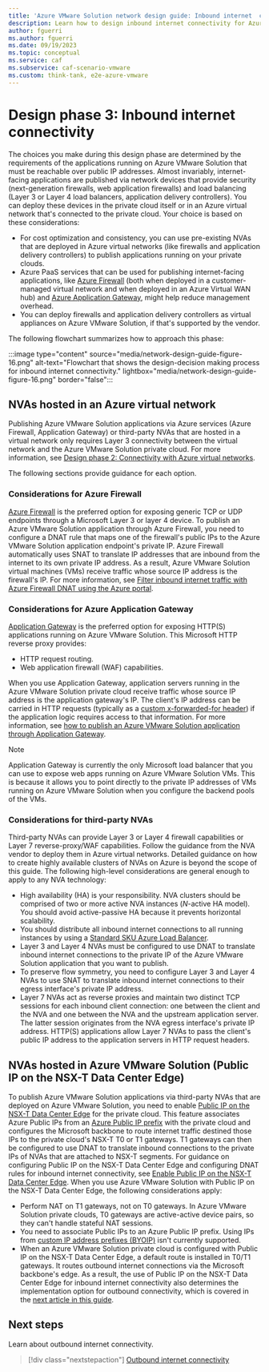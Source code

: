 ```yaml
---
title: 'Azure VMware Solution network design guide: Inbound internet  connectivity'
description: Learn how to design inbound internet connectivity for Azure VMware Solution. This article is part of the Azure VMware Solution design guide.
author: fguerri
ms.author: fguerri
ms.date: 09/19/2023
ms.topic: conceptual
ms.service: caf
ms.subservice: caf-scenario-vmware
ms.custom: think-tank, e2e-azure-vmware
---
```


# Design phase 3: Inbound internet connectivity

The choices you make during this design phase are determined by the requirements of the applications running on Azure VMware Solution that must be reachable over public IP addresses. Almost invariably, internet-facing applications are published via network devices that provide security (next-generation firewalls, web application firewalls) and load balancing (Layer 3 or Layer 4 load balancers, application delivery controllers). You can deploy these devices in the private cloud itself or in an Azure virtual network that's connected to the private cloud. Your choice is based on these considerations:

-  For cost optimization and consistency, you can use pre-existing NVAs that are deployed in Azure virtual networks (like firewalls and application delivery controllers) to publish applications running on your private clouds.
- Azure PaaS services that can be used for publishing internet-facing applications, like [Azure Firewall](/azure/firewall/tutorial-firewall-dnat) (both when deployed in a customer-managed virtual network and when deployed in an Azure Virtual WAN hub) and [Azure Application Gateway](/azure/application-gateway/overview), might help reduce management overhead.
- You can deploy firewalls and application delivery controllers as virtual appliances on Azure VMware Solution, if that's supported by the vendor.

The following flowchart summarizes how to approach this phase:

:::image type="content" source="media/network-design-guide-figure-16.png" alt-text="Flowchart that shows the design-decision making process for inbound internet connectivity." lightbox="media/network-design-guide-figure-16.png" border="false":::

## NVAs hosted in an Azure virtual network

Publishing Azure VMware Solution applications via Azure services (Azure Firewall, Application Gateway) or third-party NVAs that are hosted in a virtual network only requires Layer 3 connectivity between the virtual network and the Azure VMware Solution private cloud. For more information, see [Design phase 2: Connectivity with Azure virtual networks](virtual-network-connectivity.md).

The following sections provide guidance for each option.

### Considerations for Azure Firewall

[Azure Firewall](/azure/firewall/overview) is the preferred option for exposing generic TCP or UDP endpoints through a Microsoft Layer 3 or layer 4 device. To publish an Azure VMware Solution application through Azure Firewall, you need to configure a DNAT rule that maps one of the firewall's public IPs to the Azure VMware Solution application endpoint's private IP. Azure Firewall automatically uses SNAT to translate IP addresses that are inbound from the internet to its own private IP address. As a result, Azure VMware Solution virtual machines (VMs) receive traffic whose source IP address is the firewall's IP. For more information, see [Filter inbound internet traffic with Azure Firewall DNAT using the Azure portal](/azure/firewall/tutorial-firewall-dnat).

### Considerations for Azure Application Gateway

[Application Gateway](/azure/application-gateway/overview-v2) is the preferred option for exposing HTTP(S) applications running on Azure VMware Solution. This Microsoft HTTP reverse proxy provides:

- HTTP request routing.
- Web application firewall (WAF) capabilities.

When you use Application Gateway, application servers running in the Azure VMware Solution private cloud receive traffic whose source IP address is the application gateway's IP. The client's IP address can be carried in HTTP requests (typically as a [custom x-forwarded-for header](/azure/application-gateway/how-application-gateway-works#modifications-to-the-request)) if the application logic requires access to that information. For more information, see [how to publish an Azure VMware Solution application through Application Gateway](/azure/application-gateway/quick-create-portal).

> [!NOTE]
> Application Gateway is currently the only Microsoft load balancer that you can use to expose web apps running on Azure VMware Solution VMs. This is because it allows you to point directly to the private IP addresses of VMs running on Azure VMware Solution when you configure the backend pools of the VMs. 

### Considerations for third-party NVAs

Third-party NVAs can provide Layer 3 or Layer 4 firewall capabilities or Layer 7 reverse-proxy/WAF capabilities. Follow the guidance from the NVA vendor to deploy them in Azure virtual networks. Detailed guidance on how to create highly available clusters of NVAs on Azure is beyond the scope of this guide. The following high-level considerations are general enough to apply to any NVA technology:

- High availability (HA) is your responsibility. NVA clusters should be comprised of two or more active NVA instances (*N*-active HA model). You should avoid active-passive HA because it prevents horizontal scalability.
- You should distribute all inbound internet connections to all running instances by using a [Standard SKU Azure Load Balancer](/azure/load-balancer/skus).  
- Layer 3 and Layer 4 NVAs must be configured to use DNAT to translate inbound internet connections to the private IP of the Azure VMware Solution application that you want to publish.
- To preserve flow symmetry, you need to configure Layer 3 and Layer 4 NVAs to use SNAT to translate inbound internet connections to their egress interface's private IP address.  
- Layer 7 NVAs act as reverse proxies and maintain two distinct TCP sessions for each inbound client connection: one between the client and the NVA and one between the NVA and the upstream application server. The latter session originates from the NVA egress interface's private IP address. HTTP(S) applications allow Layer 7 NVAs to pass the client's public IP address to the application servers in HTTP request headers.

## NVAs hosted in Azure VMware Solution (Public IP on the NSX-T Data Center Edge)

To publish Azure VMware Solution applications via third-party NVAs that are deployed on Azure VMware Solution, you need to enable [Public IP on the NSX-T Data Center Edge](/azure/azure-vmware/enable-public-ip-nsx-edge) for the private cloud. This feature associates Azure Public IPs from an [Azure Public IP prefix](/azure/virtual-network/ip-services/public-ip-address-prefix) with the private cloud and configures the Microsoft backbone to route internet traffic destined those IPs to the private cloud's NSX-T T0 or T1 gateways. T1 gateways can then be configured to use DNAT to translate inbound connections to the private IPs of NVAs that are attached to NSX-T segments. For guidance on configuring Public IP on the NSX-T Data Center Edge and configuring DNAT rules for inbound internet connectivity, see [Enable Public IP on the NSX-T Data Center Edge](/azure/azure-vmware/enable-public-ip-nsx-edge#inbound-internet-access-for-vms). When you use Azure VMware Solution with Public IP on the NSX-T Data Center Edge, the following considerations apply:

- Perform NAT on T1 gateways, not on T0 gateways. In Azure VMware Solution private clouds, T0 gateways are active-active device pairs, so they can't handle stateful NAT sessions. 
- You need to associate Public IPs to an Azure Public IP prefix. Using IPs from [custom IP address prefixes (BYOIP)](/azure/virtual-network/ip-services/custom-ip-address-prefix) isn't currently supported.
- When an Azure VMware Solution private cloud is configured with Public IP on the NSX-T Data Center Edge, a default route is installed in T0/T1 gateways. It routes outbound internet connections via the Microsoft backbone's edge. As a result, the use of Public IP on the NSX-T Data Center Edge for inbound internet connectivity also determines the implementation option for outbound connectivity, which is covered in the [next article in this guide](network-design-guide-internet-outbound-connectivity.md).

## Next steps 

Learn about outbound internet connectivity.

> [!div class="nextstepaction"]
> [Outbound internet connectivity](network-design-guide-internet-outbound-connectivity.md)
